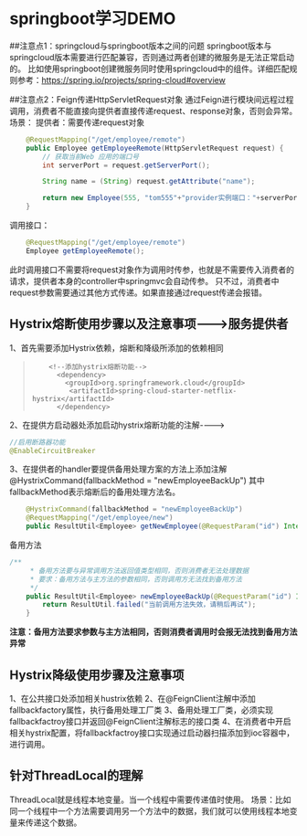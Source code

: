 # springboot学习DEMO

##注意点1：springcloud与springboot版本之间的问题
springboot版本与springcloud版本需要进行匹配兼容，否则通过两者创建的微服务是无法正常启动的。
比如使用springboot创建微服务同时使用springcloud中的组件。详细匹配规则参考：https://spring.io/projects/spring-cloud#overview

##注意点2：Feign传递HttpServletRequest对象
通过Feign进行模块间远程过程调用，消费者不能直接向提供者直接传递request、response对象，否则会异常。
场景：
提供者：需要传递request对象
```java
    @RequestMapping("/get/employee/remote")
    public Employee getEmployeeRemote(HttpServletRequest request) {
        // 获取当前Web 应用的端口号
        int serverPort = request.getServerPort();

        String name = (String) request.getAttribute("name");

        return new Employee(555, "tom555"+"provider实例端口："+serverPort+"姓名："+name, 555.55);
    }
```
调用接口：
```java
    @RequestMapping("/get/employee/remote")
    Employee getEmployeeRemote();
```
此时调用接口不需要将request对象作为调用时传参，也就是不需要传入消费者的请求，提供者本身的controller中springmvc会自动传参。
只不过，消费者中request参数需要通过其他方式传递。如果直接通过request传递会报错。

## Hystrix熔断使用步骤以及注意事项--->服务提供者
1、首先需要添加Hystrix依赖，熔断和降级所添加的依赖相同
>         <!--添加hystrix熔断功能-->
>           <dependency>
>             <groupId>org.springframework.cloud</groupId>
>              <artifactId>spring-cloud-starter-netflix-hystrix</artifactId>
>           </dependency>
          
2、在提供方启动器处添加启动hystrix熔断功能的注解---->
```java
//启用断路器功能
@EnableCircuitBreaker
```
3、在提供者的handler要提供备用处理方案的方法上添加注解@HystrixCommand(fallbackMethod = "newEmployeeBackUp")
   其中fallbackMethod表示熔断后的备用处理方法名。
```java
    @HystrixCommand(fallbackMethod = "newEmployeeBackUp")
    @RequestMapping("/get/employee/new")
    public ResultUtil<Employee> getNewEmployee(@RequestParam("id") Integer id)
```
备用方法
```java
/**
     * 备用方法要与异常调用方法返回值类型相同，否则消费者无法处理数据
     * 要求：备用方法与主方法的参数相同，否则调用方无法找到备用方法
     */
    public ResultUtil<Employee> newEmployeeBackUp(@RequestParam("id") Integer id){
        return ResultUtil.failed("当前调用方法失效，请稍后再试");
    }
```

**注意：备用方法要求参数与主方法相同，否则消费者调用时会报无法找到备用方法异常**

## Hystrix降级使用步骤及注意事项
1、在公共接口处添加相关hustrix依赖
2、在@FeignClient注解中添加fallbackfactory属性，执行备用处理工厂类
3、备用处理工厂类，必须实现fallbackfactroy接口并返回@FeignClient注解标志的接口类
4、在消费者中开启相关hystrix配置，将fallbackfactroy接口实现通过启动器扫描添加到ioc容器中，进行调用。

## 针对ThreadLocal的理解
ThreadLocal就是线程本地变量。当一个线程中需要传递值时使用。
场景：比如同一个线程中一个方法需要调用另一个方法中的数据，我们就可以使用线程本地变量来传递这个数据。
 

